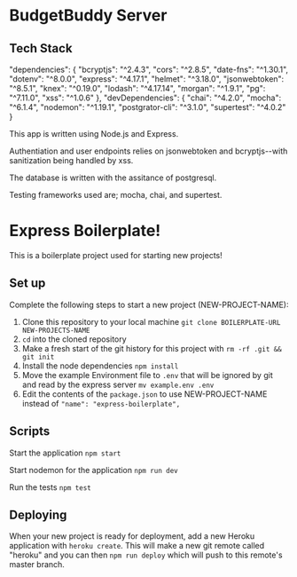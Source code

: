 # BudgetBuddy Server

## Tech Stack 

  "dependencies": {
    "bcryptjs": "^2.4.3",
    "cors": "^2.8.5",
    "date-fns": "^1.30.1",
    "dotenv": "^8.0.0",
    "express": "^4.17.1",
    "helmet": "^3.18.0",
    "jsonwebtoken": "^8.5.1",
    "knex": "^0.19.0",
    "lodash": "^4.17.14",
    "morgan": "^1.9.1",
    "pg": "^7.11.0",
    "xss": "^1.0.6"
  },
  "devDependencies": {
    "chai": "^4.2.0",
    "mocha": "^6.1.4",
    "nodemon": "^1.19.1",
    "postgrator-cli": "^3.1.0",
    "supertest": "^4.0.2"
  }

This app is written using Node.js and Express.

Authentiation and user endpoints relies on jsonwebtoken and bcryptjs--with sanitization being handled by xss. 

The database is written with the assitance of postgresql. 

Testing frameworks used are; mocha, chai, and supertest. 

# Express Boilerplate!

This is a boilerplate project used for starting new projects!

## Set up

Complete the following steps to start a new project (NEW-PROJECT-NAME):

1. Clone this repository to your local machine `git clone BOILERPLATE-URL NEW-PROJECTS-NAME`
2. `cd` into the cloned repository
3. Make a fresh start of the git history for this project with `rm -rf .git && git init`
4. Install the node dependencies `npm install`
5. Move the example Environment file to `.env` that will be ignored by git and read by the express server `mv example.env .env`
6. Edit the contents of the `package.json` to use NEW-PROJECT-NAME instead of `"name": "express-boilerplate",`

## Scripts

Start the application `npm start`

Start nodemon for the application `npm run dev`

Run the tests `npm test`

## Deploying

When your new project is ready for deployment, add a new Heroku application with `heroku create`. This will make a new git remote called "heroku" and you can then `npm run deploy` which will push to this remote's master branch.
